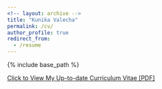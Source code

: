 ```yaml
---
<!-- layout: archive -->
title: "Kunika Valecha"
permalink: /cv/
author_profile: true
redirect_from:
  - /resume
---
```


{% include base_path %}


[Click to View My Up-to-date Curriculum Vitae [PDF]](http://Kunika21.github.io/resume_latex.pdf)
